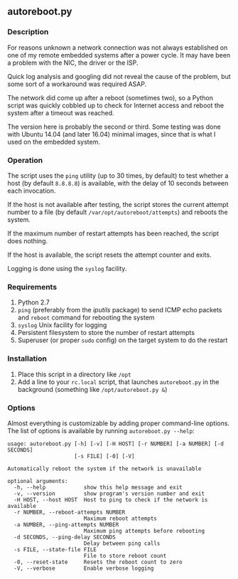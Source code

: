 ## autoreboot.py

### Description

For reasons unknown a network connection was not always established on one of
my remote embedded systems after a power cycle. It may have been a problem
with the NIC, the driver or the ISP.

Quick log analysis and googling did not reveal the cause of the problem, but
some sort of a workaround was required ASAP.

The network did come up after a reboot (sometimes two), so a Python script was
quickly cobbled up to check for Internet access and reboot the system after
a timeout was reached.

The version here is probably the second or third. Some testing was done with
Ubuntu 14.04 (and later 16.04) minimal images, since that is what I used on the
embedded system.

### Operation

The script uses the `ping` utility (up to 30 times, by default) to test whether
a host (by default `8.8.8.8`) is available, with the delay of 10 seconds
between each invocation.

If the host is not available after testing, the script stores the current
attempt number to a file (by default `/var/opt/autoreboot/attempts`) and
reboots the system.

If the maximum number of restart attempts has been reached, the script does
nothing.

If the host is available, the script resets the attempt counter and exits.

Logging is done using the `syslog` facility.

### Requirements

1. Python 2.7
2. `ping` (preferably from the _iputils_ package) to send ICMP echo packets and
   `reboot` command for rebooting the system
3. `syslog` Unix facility for logging
3. Persistent filesystem to store the number of restart attempts
4. Superuser (or proper `sudo` config) on the target system to do the restart

### Installation

1. Place this script in a directory like `/opt`
2. Add a line to your `rc.local` script, that launches `autoreboot.py` in the
   background (something like `/opt/autoreboot.py &`)

### Options

Almost everything is customizable by adding proper command-line options.
The list of options is available by running `autoreboot.py --help`:
```
usage: autoreboot.py [-h] [-v] [-H HOST] [-r NUMBER] [-a NUMBER] [-d SECONDS]
                     [-s FILE] [-0] [-V]

Automatically reboot the system if the network is unavailable

optional arguments:
  -h, --help            show this help message and exit
  -v, --version         show program's version number and exit
  -H HOST, --host HOST  Host to ping to check if the network is available
  -r NUMBER, --reboot-attempts NUMBER
                        Maximum reboot attempts
  -a NUMBER, --ping-attempts NUMBER
                        Maximum ping attempts before rebooting
  -d SECONDS, --ping-delay SECONDS
                        Delay between ping calls
  -s FILE, --state-file FILE
                        File to store reboot count
  -0, --reset-state     Resets the reboot count to zero
  -V, --verbose         Enable verbose logging
```
